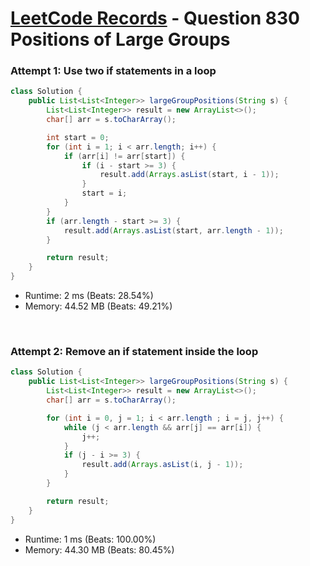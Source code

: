 # [LeetCode Records](../../README.md) - Question 830 Positions of Large Groups

### Attempt 1: Use two if statements in a loop
```java
class Solution {
    public List<List<Integer>> largeGroupPositions(String s) {
        List<List<Integer>> result = new ArrayList<>();
        char[] arr = s.toCharArray();

        int start = 0;
        for (int i = 1; i < arr.length; i++) {
            if (arr[i] != arr[start]) {
                if (i - start >= 3) {
                    result.add(Arrays.asList(start, i - 1));
                }
                start = i;
            }
        }
        if (arr.length - start >= 3) {
            result.add(Arrays.asList(start, arr.length - 1));
        }

        return result;
    }
}
```
- Runtime: 2 ms (Beats: 28.54%)
- Memory: 44.52 MB (Beats: 49.21%)

<br>

### Attempt 2: Remove an if statement inside the loop
```java
class Solution {
    public List<List<Integer>> largeGroupPositions(String s) {
        List<List<Integer>> result = new ArrayList<>();
        char[] arr = s.toCharArray();

        for (int i = 0, j = 1; i < arr.length ; i = j, j++) {
            while (j < arr.length && arr[j] == arr[i]) {
                j++;
            }
            if (j - i >= 3) {
                result.add(Arrays.asList(i, j - 1));
            }
        }

        return result;
    }
}
```
- Runtime: 1 ms (Beats: 100.00%)
- Memory: 44.30 MB (Beats: 80.45%)

<br>
